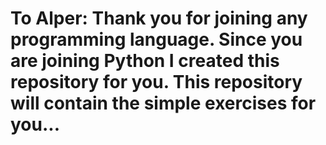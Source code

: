 # To Alper: Thank you for joining any programming language. Since you are joining Python I created this repository for you. This repository will contain the simple exercises for you...

